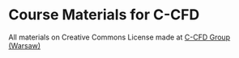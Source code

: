 # Course Materials for C-CFD
All materials on Creative Commons License made at [C-CFD Group (Warsaw)](https://c-cfd.meil.pw.edu.pl/)
